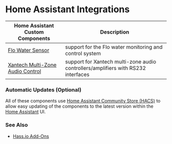 # Home Assistant Integrations

| Home Assistant Custom Components | Description |
| -------------------------- | ----------- |
| [Flo Water Sensor](custom_components/flo) | support for the Flo water monitoring and control system |
| [Xantech Multi-Zone Audio Control](custom_components/xantech_mza) | support for Xantech multi-zone audio controllers/amplifiers with RS232 interfaces |

### Automatic Updates (Optional)

All of these components use [Home Assistant Community Store (HACS)](https://github.com/custom-components/hacs) to allow easy updating of the components to the latest version within the [Home Assistant](https://home-assistant.io) UI.

### See Also

* [Hass.io Add-Ons](https://github.com/rsnodgrass/hassio-addons)

